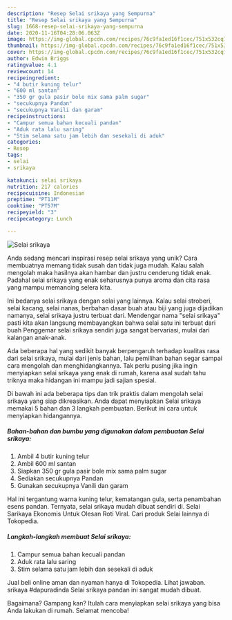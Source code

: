 ```yaml
---
description: "Resep Selai srikaya yang Sempurna"
title: "Resep Selai srikaya yang Sempurna"
slug: 1668-resep-selai-srikaya-yang-sempurna
date: 2020-11-16T04:28:06.063Z
image: https://img-global.cpcdn.com/recipes/76c9fa1ed16f1cec/751x532cq70/selai-srikaya-foto-resep-utama.jpg
thumbnail: https://img-global.cpcdn.com/recipes/76c9fa1ed16f1cec/751x532cq70/selai-srikaya-foto-resep-utama.jpg
cover: https://img-global.cpcdn.com/recipes/76c9fa1ed16f1cec/751x532cq70/selai-srikaya-foto-resep-utama.jpg
author: Edwin Briggs
ratingvalue: 4.1
reviewcount: 14
recipeingredient:
- "4 butir kuning telur"
- "600 ml santan"
- "350 gr gula pasir bole mix sama palm sugar"
- "secukupnya Pandan"
- "secukupnya Vanili dan garam"
recipeinstructions:
- "Campur semua bahan kecuali pandan"
- "Aduk rata lalu saring"
- "Stim selama satu jam lebih dan sesekali di aduk"
categories:
- Resep
tags:
- selai
- srikaya

katakunci: selai srikaya 
nutrition: 217 calories
recipecuisine: Indonesian
preptime: "PT11M"
cooktime: "PT57M"
recipeyield: "3"
recipecategory: Lunch

---
```



![Selai srikaya](https://img-global.cpcdn.com/recipes/76c9fa1ed16f1cec/751x532cq70/selai-srikaya-foto-resep-utama.jpg)

Anda sedang mencari inspirasi resep selai srikaya yang unik? Cara membuatnya memang tidak susah dan tidak juga mudah. Kalau salah mengolah maka hasilnya akan hambar dan justru cenderung tidak enak. Padahal selai srikaya yang enak seharusnya punya aroma dan cita rasa yang mampu memancing selera kita.

Ini bedanya selai srikaya dengan selai yang lainnya. Kalau selai stroberi, selai kacang, selai nanas, berbahan dasar buah atau biji yang juga dijadikan namanya, selai srikaya justru terbuat dari. Mendengar nama &#34;selai srikaya&#34; pasti kita akan langsung membayangkan bahwa selai satu ini terbuat dari buah Penggemar selai srikaya sendiri juga sangat bervariasi, mulai dari kalangan anak-anak.

Ada beberapa hal yang sedikit banyak berpengaruh terhadap kualitas rasa dari selai srikaya, mulai dari jenis bahan, lalu pemilihan bahan segar sampai cara mengolah dan menghidangkannya. Tak perlu pusing jika ingin menyiapkan selai srikaya yang enak di rumah, karena asal sudah tahu triknya maka hidangan ini mampu jadi sajian spesial.


Di bawah ini ada beberapa tips dan trik praktis dalam mengolah selai srikaya yang siap dikreasikan. Anda dapat menyiapkan Selai srikaya memakai 5 bahan dan 3 langkah pembuatan. Berikut ini cara untuk menyiapkan hidangannya.

<!--inarticleads1-->

##### Bahan-bahan dan bumbu yang digunakan dalam pembuatan Selai srikaya:

1. Ambil 4 butir kuning telur
1. Ambil 600 ml santan
1. Siapkan 350 gr gula pasir bole mix sama palm sugar
1. Sediakan secukupnya Pandan
1. Gunakan secukupnya Vanili dan garam


Hal ini tergantung warna kuning telur, kematangan gula, serta penambahan esens pandan. Ternyata, selai srikaya mudah dibuat sendiri di. Selai Sarikaya Ekonomis Untuk Olesan Roti Viral. Cari produk Selai lainnya di Tokopedia. 

<!--inarticleads2-->

##### Langkah-langkah membuat Selai srikaya:

1. Campur semua bahan kecuali pandan
1. Aduk rata lalu saring
1. Stim selama satu jam lebih dan sesekali di aduk


Jual beli online aman dan nyaman hanya di Tokopedia. Lihat jawaban. srikaya #dapuradinda Selai srikaya pandan ini sangat mudah dibuat. 

Bagaimana? Gampang kan? Itulah cara menyiapkan selai srikaya yang bisa Anda lakukan di rumah. Selamat mencoba!
